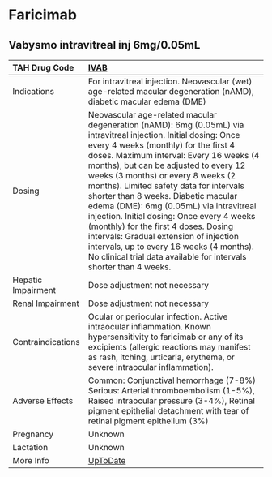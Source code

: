 # Faricimab

## Vabysmo intravitreal inj 6mg/0.05mL

| TAH Drug Code      | [IVAB](https://www.tahsda.org.tw/drugs/hissearch.php?drug_code=IVAB)                                                                                                                                                                                                                                                                                                                                                                                                                                                                                                                                                                                              |
|:-------------------|:------------------------------------------------------------------------------------------------------------------------------------------------------------------------------------------------------------------------------------------------------------------------------------------------------------------------------------------------------------------------------------------------------------------------------------------------------------------------------------------------------------------------------------------------------------------------------------------------------------------------------------------------------------------|
| Indications        | For intravitreal injection. Neovascular (wet) age-related macular degeneration (nAMD), diabetic macular edema (DME)                                                                                                                                                                                                                                                                                                                                                                                                                                                                                                                                               |
| Dosing             | Neovascular age-related macular degeneration (nAMD): 6mg (0.05mL) via intravitreal injection. Initial dosing: Once every 4 weeks (monthly) for the first 4 doses. Maximum interval: Every 16 weeks (4 months), but can be adjusted to every 12 weeks (3 months) or every 8 weeks (2 months). Limited safety data for intervals shorter than 8 weeks. Diabetic macular edema (DME): 6mg (0.05mL) via intravitreal injection. Initial dosing: Once every 4 weeks (monthly) for the first 4 doses. Dosing intervals: Gradual extension of injection intervals, up to every 16 weeks (4 months). No clinical trial data available for intervals shorter than 4 weeks. |
| Hepatic Impairment | Dose adjustment not necessary                                                                                                                                                                                                                                                                                                                                                                                                                                                                                                                                                                                                                                     |
| Renal Impairment   | Dose adjustment not necessary                                                                                                                                                                                                                                                                                                                                                                                                                                                                                                                                                                                                                                     |
| Contraindications  | Ocular or periocular infection. Active intraocular inflammation. Known hypersensitivity to faricimab or any of its excipients (allergic reactions may manifest as rash, itching, urticaria, erythema, or severe intraocular inflammation).                                                                                                                                                                                                                                                                                                                                                                                                                        |
| Adverse Effects    | Common: Conjunctival hemorrhage (7-8%) Serious: Arterial thromboembolism (1-5%), Raised intraocular pressure (3-4%), Retinal pigment epithelial detachment with tear of retinal pigment epithelium (3%)                                                                                                                                                                                                                                                                                                                                                                                                                                                           |
| Pregnancy          | Unknown                                                                                                                                                                                                                                                                                                                                                                                                                                                                                                                                                                                                                                                           |
| Lactation          | Unknown                                                                                                                                                                                                                                                                                                                                                                                                                                                                                                                                                                                                                                                           |
| More Info          | [UpToDate](https://www.uptodate.com/contents/faricimab-drug-information)                                                                                                                                                                                                                                                                                                                                                                                                                                                                                                                                                                                          |

